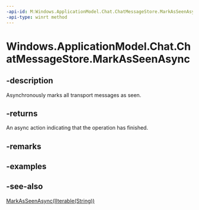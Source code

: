 ```yaml
---
-api-id: M:Windows.ApplicationModel.Chat.ChatMessageStore.MarkAsSeenAsync
-api-type: winrt method
---
```


<!-- Method syntax
public Windows.Foundation.IAsyncAction MarkAsSeenAsync()
-->

# Windows.ApplicationModel.Chat.ChatMessageStore.MarkAsSeenAsync

## -description
Asynchronously marks all transport messages as seen.

## -returns
An async action indicating that the operation has finished.

## -remarks

## -examples

## -see-also
[MarkAsSeenAsync(IIterable(String))](chatmessagestore_markasseenasync_1185002275.md)
